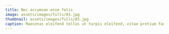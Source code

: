 ```yaml
---
title: Nec accumsan enim felis
image: assets/images/fulls/03.jpg
thumbnail: assets/images/fulls/03.jpg
caption: Maecenas eleifend tellus ut turpis eleifend, vitae pretium faucibus.
---
```

